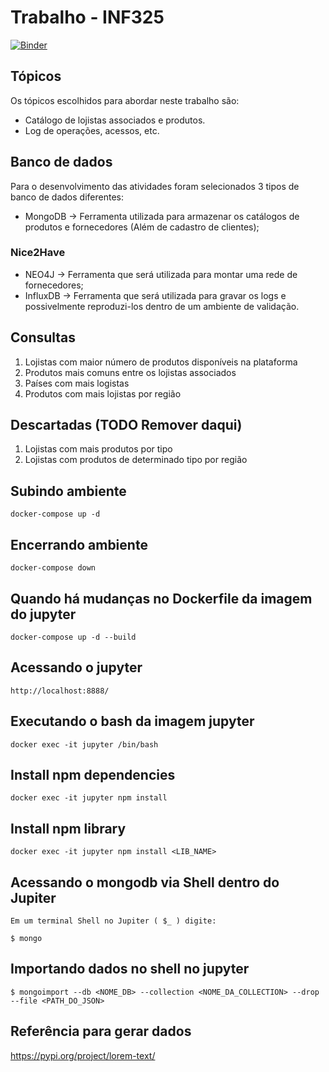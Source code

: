 # Trabalho - INF325
[![Binder](https://mybinder.org/badge_logo.svg)](https://mybinder.org/v2/gh/Equipe02-Unicamp/effective_store/master?urlpath=lab)
## Tópicos
Os tópicos escolhidos para abordar neste trabalho são:
- Catálogo de lojistas associados e produtos.
- Log de operações, acessos, etc.

## Banco de dados

Para o desenvolvimento das atividades foram selecionados 3 tipos de banco de dados diferentes:
- MongoDB -> Ferramenta utilizada para armazenar os catálogos de produtos e fornecedores (Além de cadastro de clientes);
### Nice2Have
- NEO4J -> Ferramenta que será utilizada para montar uma rede de fornecedores;
- InfluxDB -> Ferramenta que será utilizada para gravar os logs e possivelmente reproduzi-los dentro de um ambiente de validação.


## Consultas
1. Lojistas com maior número de produtos disponíveis na plataforma
2. Produtos mais comuns entre os lojistas associados
3. Países com mais logistas
4. Produtos com mais lojistas por região

## Descartadas (TODO Remover daqui)
1. Lojistas com mais produtos por tipo
2. Lojistas com produtos de determinado tipo por região

## Subindo ambiente
```shell
docker-compose up -d
```

## Encerrando ambiente
```shell
docker-compose down
```

## Quando há mudanças no Dockerfile da imagem do jupyter
```shell
docker-compose up -d --build
```

## Acessando o jupyter
```
http://localhost:8888/
```

## Executando o bash da imagem jupyter

```
docker exec -it jupyter /bin/bash
```

## Install npm dependencies
```
docker exec -it jupyter npm install
```

## Install npm library
```
docker exec -it jupyter npm install <LIB_NAME>
```

## Acessando o mongodb via Shell dentro do Jupiter
```
Em um terminal Shell no Jupiter ( $_ ) digite:

$ mongo

```

## Importando dados no shell no jupyter

```
$ mongoimport --db <NOME_DB> --collection <NOME_DA_COLLECTION> --drop --file <PATH_DO_JSON>
```


## Referência para gerar dados
https://pypi.org/project/lorem-text/
